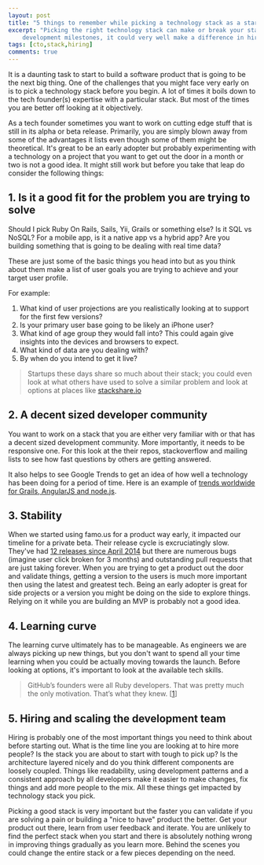 ```yaml
---
layout: post
title: "5 things to remember while picking a technology stack as a startup"
excerpt: "Picking the right technology stack can make or break your startup endeavor. Apart from this impacting your 
	development milestones, it could very well make a difference in hiring and scaling up."
tags: [cto,stack,hiring]
comments: true
---
```


It is a daunting task to start to build a software product that is going to be the next big thing. One of the challenges
that you might face very early on is to pick a technology stack before you begin. A lot of times it boils down to the tech
founder(s) expertise with a particular stack. But most of the times you are better off looking at it objectively.    

As a tech founder sometimes you want to work on cutting edge stuff that is still in its alpha or beta release. Primarily, 
you are simply blown away from some of the advantages it lists even though some of them might be theoretical. It's great to be 
an early adopter but probably experimenting with a technology on a project that you want to get out the door in a month 
or two is not a good idea. It might still work but before you take that leap do consider the following things:

## 1. Is it a good fit for the problem you are trying to solve
Should I pick Ruby On Rails, Sails, Yii, Grails or something else? Is it SQL vs NoSQL? For a mobile app, is it a native 
app vs a hybrid app? Are you building something that is going to be dealing with real time data? 

These are just some of the basic things you head into but as you think about them make a list of user goals you are trying
to achieve and your target user profile. 

For example:

1. What kind of user projections are you realistically looking at to support for the first few versions?
2. Is your primary user base going to be likely an iPhone user?
3. What kind of age group they would fall into? This could again give insights into the devices and browsers to
	expect.
4. What kind of data are you dealing with?
5. By when do you intend to get it live?
	
>Startups these days share so much about their stack; you could even look at what others have used to solve a similar
problem and look at options at places like [stackshare.io](http://stackshare.io/trending/tools)

## 2. A decent sized developer community 
You want to work on a stack that you are either very familiar with or that has a decent sized development community. More 
importantly, it needs to be responsive one. For this look at the their repos, stackoverflow and mailing lists to see how 
fast questions by others are getting answered.

It also helps to see Google Trends to get an idea of how well a technology has been doing for a period of time. Here is an
example of [trends worldwide for Grails, AngularJS and node.js](https://www.google.co.in/trends/explore#q=famo.us%2C%20%2Fm%2F0dj45_%2C%20%2Fm%2F0bbxf89%2C%20angularjs&cmpt=q&tz=).

## 3. Stability 
When we started using famo.us for a product way early, it impacted our timeline for a private beta. Their release cycle
is excruciatingly slow. They've had [12 releases since April 2014](https://github.com/Famous/famous/releases) but 
there are numerous bugs (imagine user click broken for 3 months) and outstanding pull requests that are just taking 
forever. When you are trying to get a product out the door and validate things, getting a version to the users is 
much more important then using the latest and greatest tech. Being an early adopter is great for side projects or a 
version you might be doing on the side to explore things. Relying on it while you are building an MVP is probably not a good idea.

## 4. Learning curve
The learning curve ultimately has to be manageable. As engineers we are always picking up new things, but you don't want
to spend all your time learning when you could be actually moving towards the launch. Before looking at options, it's 
important to look at the available tech skills.

>GitHub’s founders were all Ruby developers. That was pretty much the only motivation. That’s what they knew.
>\[[1](https://www.safaribooksonline.com/library/view/hello-startup/9781491910016/ch04.html)]

## 5. Hiring and scaling the development team
Hiring is probably one of the most important things you need to think about before starting out. What is the time line
you are looking at to hire more people? Is the stack you are about to start with tough to pick up? Is the architecture 
layered nicely and do you think different components are loosely coupled. Things like readability, using development patterns and a
consistent approach by all developers make it easier to make changes, fix things and add more people to the
mix. All these things get impacted by technology stack you pick. 

Picking a good stack is very important but the faster you can validate if you are solving a 
pain or building a "nice to have" product the better. Get your product out there, learn from user feedback and iterate. 
You are unlikely to find the perfect stack when you start and there is absolutely nothing wrong in improving things 
gradually as you learn more. Behind the scenes you could change the entire stack or a few pieces depending 
on the need.   

